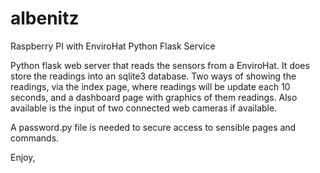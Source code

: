# albenitz
Raspberry PI with EnviroHat Python Flask Service

Python flask web server that reads the sensors from a EnviroHat.
It does store the readings into an sqlite3 database.
Two ways of showing the readings, via the index page, where readings will be update each 10 seconds, and a dashboard page with graphics of them readings.
Also available is the input of two connected web cameras if available.

A password.py file is needed to secure access to sensible pages and commands.

Enjoy, 
